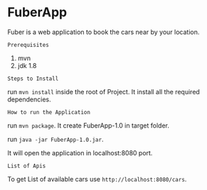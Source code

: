 # FuberApp

Fuber is a web application to book the cars near by your location.

``Prerequisites``

  1. mvn
  2. jdk 1.8
 
 ``Steps to Install``
 
  run `mvn install` inside the root of Project. It install all the required dependencies.
  
  ``How to run the Application``
  
  run ``mvn package``. It create FuberApp-1.0 in target folder.
  
  run `` java -jar FuberApp-1.0.jar ``. 
  
  It will open the application in localhost:8080 port.
  
 ```List of Apis```
 
 To get List of available cars use ``http://localhost:8080/cars``.
 
 

